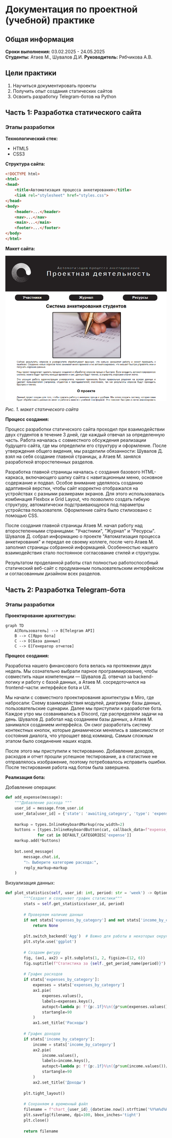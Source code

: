 # Документация по проектной (учебной) практике

## Общая информация
**Сроки выполнения:** 03.02.2025 - 24.05.2025  
**Студенты:** Атаев М., Шувалов Д.И.
**Руководитель:** Рябчикова А.В.

## Цели практики
1. Научиться документировать проекты
2. Получить опыт создания статических сайтов
3. Освоить разработку Telegram-ботов на Python

## Часть 1: Разработка статического сайта

### Этапы разработки
**Технологический стек:**
- HTML5
- CSS3

**Структура сайта:**
```HTML
<!DOCTYPE html>
<html>
<head>
    <title>Автоматизация процесса анкетирования</title>
    <link rel="stylesheet" href="styles.css">
</head>
<body>
    <header>...</header>
    <nav>...</nav>
    <main>...</main>
    <footer>...</footer>
</body>
</html>
```

**Макет сайта:**

![Макет](docs/images/maket.png)  

*Рис. 1. макет статического сайта*

**Процесс создания:**

Процесс разработки статического сайта проходил при взаимодействии двух студентов в течение 3 дней, где каждый отвечал за определенную часть. Работа началась с совместного обсуждения реализации будущего сайта, где мы определили его структуру и оформление. После утверждения общего видения, мы разделили обязанности: Шувалов Д. взял на себя создание главной страницы, а Атаев М. занялся разработкой второстепенных разделов.

Разработка главной страницы началась с создания базового HTML-каркаса, включающего шапку сайта с навигационным меню, основное содержание и подвал. Особое внимание уделялось созданию адаптивной верстки, чтобы сайт корректно отображался на устройствах с разными размерами экранов. Для этого использовалась комбинация Flexbox и Grid Layout, что позволило создать гибкую структуру, автоматически подстраивающуюся под параметры устройства пользователя. Оформление сайта было стилизовано с помощью CSS.

После создания главной страницы Атаев М. начал работу над второстепенными страницами: "Участники", "Журнал" и "Ресурсы". Шувалов Д. собрал информацию о проекте "Автоматизация процесса анкетирования" и передал ее своему коллеге, после чего Атаев М. заполнил страницы собранной информацией. Особенностью нашего взаимодействия стало постоянное согласование стилей и структуры.

Результатом проделанной работы стал полностью работоспособный статический веб-сайт с продуманным пользовательским интерфейсом и согласованным дизайном всех разделов. 


## Часть 2: Разработка Telegram-бота

### Этапы разработки

**Проектирование архитектуры:**
```mermaid
graph TD
    A[Пользователь] --> B[Telegram API]
    B --> C[Ядро бота]
    C --> D[База данных]
    C --> E[Генератор отчетов]
```
**Процесс создания:**

Разработка нашего финансового бота велась на протяжении двух недель. Мы сознательно выбрали парное программирование, чтобы совместить наши компетенции — Шувалов Д. отвечал за backend-логику и работу с базой данных, а Атаев М. сосредоточился на frontend-части: интерфейсе бота и UX.

Мы начали с совместного проектирования архитектуры в Miro, где набросали: Схему взаимодействия модулей, диаграмму базы данных, пользовательские сценарии. Далее мы приступили к разработке бота. Каждое утро мы созванивались в Discord, где распределяли задачи на день. Шувалов Д. работал над созданием базы данных, а Атаев М. занимался созданием интерфейса. Он смог разработать систему контекстных кнопок, которые динамически менялись в зависимости от состояния диалога, что упрощает ввод комманд. Самым сложным этапом было соединение наших кодов. 

После этого мы приступили к тестированию. Добавление доходов, расходов и отчет прошли успешное тестирование, а в статистике не отправлялось изображение, поэтому потребовалось исправить ошибки. После тестирования работа над ботом была завершена.

**Реализация бота:**

Добавление операции:
```python
def add_expense(message):
    """Добавление расхода """
    user_id = message.from_user.id
    user_data[user_id] = {'state': 'awaiting_category', 'type': 'expense'}
    
    markup = types.InlineKeyboardMarkup(row_width=2)
    buttons = [types.InlineKeyboardButton(cat, callback_data=f"expense_{cat}") 
              for cat in DEFAULT_CATEGORIES['expense']]
    markup.add(*buttons)
    
    bot.send_message(
        message.chat.id, 
        "📉 Выберите категорию расхода:", 
        reply_markup=markup
    )
```
Визуализация данных:
```python
def plot_statistics(self, user_id: int, period: str = 'week') -> Optional[str]:
        """Создает и сохраняет график статистики"""
        stats = self.get_statistics(user_id, period)
        
        # Проверяем наличие данных
        if not stats['expenses_by_category'] and not stats['income_by_category']:
            return None

        plt.switch_backend('Agg')  # Важно для работы в некоторых окружениях
        plt.style.use('ggplot')
        
        # Создаем фигуру
        fig, (ax1, ax2) = plt.subplots(1, 2, figsize=(12, 6))
        fig.suptitle(f"Статистика за {self._get_period_name(period)}")
        
        # График расходов
        if stats['expenses_by_category']:
            expenses = stats['expenses_by_category']
            ax1.pie(
                expenses.values(),
                labels=expenses.keys(),
                autopct=lambda p: f'{p:.1f}%\n({p*sum(expenses.values())/100:.2f} ₽)',
                startangle=90
            )
            ax1.set_title('Расходы')
        
        # График доходов
        if stats['income_by_category']:
            income = stats['income_by_category']
            ax2.pie(
                income.values(),
                labels=income.keys(),
                autopct=lambda p: f'{p:.1f}%\n({p*sum(income.values())/100:.2f} ₽)',
                startangle=90
            )
            ax2.set_title('Доходы')
        
        plt.tight_layout()
        
        # Сохраняем в временный файл
        filename = f"chart_{user_id}_{datetime.now().strftime('%Y%m%d%H%M%S')}.png"
        plt.savefig(filename, dpi=100, bbox_inches='tight')
        plt.close()
        
        return filename
```

